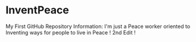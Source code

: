 # InventPeace
My First GitHub Repository
Information:   I'm just a Peace worker oriented to Inventing ways for people to live in Peace ! 
2nd Edit ! 
